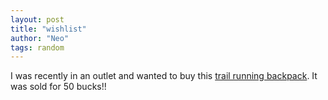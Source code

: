 ```yaml
---
layout: post
title: "wishlist"
author: "Neo"
tags: random
---
```


<figcaption>
    I was recently in an outlet and wanted to buy this <a href="https://www.salomon.com/de-de/shop-emea/product/adv-skin-12-lc11657.html#color=76447&size=28041" target="_blank" rel="noopener noreferrer">trail running backpack</a>. It was sold for 50 bucks!!
  </figcaption> 
